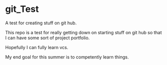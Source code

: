 # git_Test
A test for creating stuff on git hub. 

This repo is a test for really getting down on starting stuff on git hub so that I can have some sort of project portfolio. 

Hopefully I can fully learn vcs. 

My end goal for this summer is to competently learn things. 

